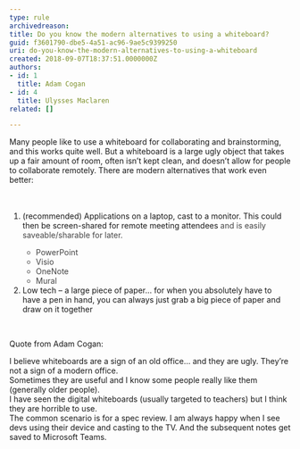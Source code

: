 ```yaml
---
type: rule
archivedreason: 
title: Do you know the modern alternatives to using a whiteboard?
guid: f3601790-dbe5-4a51-ac96-9ae5c9399250
uri: do-you-know-the-modern-alternatives-to-using-a-whiteboard
created: 2018-09-07T18:37:51.0000000Z
authors:
- id: 1
  title: Adam Cogan
- id: 4
  title: Ulysses Maclaren
related: []

---
```



​Many people like to use a whiteboard for collaborating and brainstorming, and this works quite well. But a whiteboard is a large ugly object that takes up a fair amount of room, often isn’t kept clean, and doesn’t allow for people to collaborate remotely. There are modern alternatives that work even better&#58;<br>
<br><excerpt class='endintro'></excerpt><br>
<p></p><ol><li>(recommended) Applications on a laptop, cast to a monitor. This could then be screen-shared for remote meeting attendees<span style="color&#58;#444444;"> and is easily saveable/sharable for later.<ul><li>PowerPoint</li><li>Visio</li><li>OneNote<br></li><li>Mural<br></li></ul> </span></li><li>Low tech – a large piece of paper… for when you absolutely have to have a pen in hand, you can always just grab a big piece of paper and draw on it together</li></ol><p><br></p><p>​Quote from Adam Cogan&#58;</p><p class="ssw15-rteElement-Reference">I believe whiteboards are a sign of an old office… and they are ugly. They’re not a sign of a modern office.<br>Sometimes they are useful and I know some people really like them (generally older people).<br>I have seen the digital whiteboards (usually targeted to teachers) but I think they are horrible to use.<br>The common scenario is for a spec review. I am always happy when I see devs using their device and casting to the TV. And the subsequent notes get saved to Microsoft Teams.​​<br></p>


